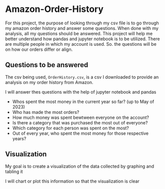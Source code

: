 # Amazon-Order-History

For this project, the purpose of looking through my csv file is to go through my amazon order history and answer some questions.
When done with my analysis, all my questions should be answered. This project will help me better understand how pandas and
jupyter notebook is to be utilized. There are multiple people in which my account is used. So. the questions will be on how
our orders differ or align.

## Questions to be answered

The csv being used, `OrderHistory.csv`, is a csv I downloaded to provide an analysis on my order history from Amazon.

I will answer thes questions with the help of jupyter notebook and pandas

- Whos spent the most money in the current year so far? (up to May of 2023)
- Who has made the most orders?
- How much money was spent bewtween everyone on the account?
- Is there a category that was purchased the most out of everyone?
- Which category for each person was spent on the most?
- Out of every year, who spent the most money for those respective years?

## Visualization

My goal is to create a visualization of the data collected by graphing and tabling it

I will chart or plot this information so that the visualization is clear
